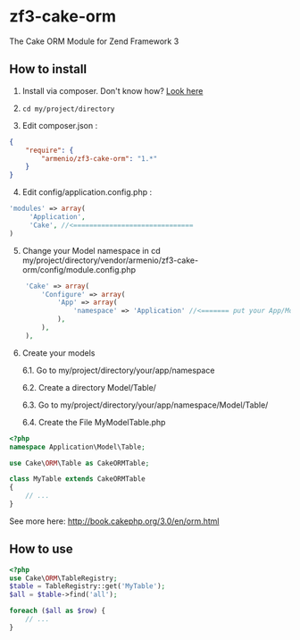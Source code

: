 # zf3-cake-orm
The Cake ORM Module for Zend Framework 3

## How to install


1. Install via composer. Don't know how? [Look here](http://getcomposer.org/doc/00-intro.md#introduction)

2. `cd my/project/directory`

3. Edit composer.json :

```json
{
	"require": {
		"armenio/zf3-cake-orm": "1.*"
	}
}
```

4. Edit config/application.config.php :

```php
'modules' => array(
	 'Application',
	 'Cake', //<==============================
)
```

5. Change your Model namespace in cd my/project/directory/vendor/armenio/zf3-cake-orm/config/module.config.php

```php
	'Cake' => array(
		'Configure' => array(
			'App' => array(
				'namespace' => 'Application' //<======= put your App/Module namespace HERE!
			),
		),
	),
```

6. Create your models
	
	6.1. Go to my/project/directory/your/app/namespace

	6.2. Create a directory Model/Table/

	6.3. Go to my/project/directory/your/app/namespace/Model/Table/

	6.4. Create the File MyModelTable.php


```php
<?php
namespace Application\Model\Table;

use Cake\ORM\Table as CakeORMTable;

class MyTable extends CakeORMTable
{
	// ...
}
```

See more here: http://book.cakephp.org/3.0/en/orm.html

## How to use

```php
<?php
use Cake\ORM\TableRegistry;
$table = TableRegistry::get('MyTable');
$all = $table->find('all');

foreach ($all as $row) {
	// ...
}
```
